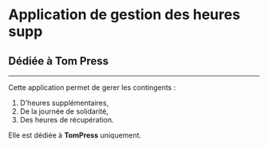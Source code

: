 # Application de gestion des heures supp
## Dédiée à Tom Press
---
Cette application permet de gerer les contingents :
1. D'heures supplémentaires,
2. De la journée de solidarité,
3. Des heures de récupération.

Elle est dédiée à **TomPress** uniquement.

